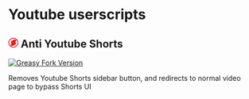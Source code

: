 # Youtube userscripts

## <img src="anti-youtube-shorts/anti-youtube-shorts.png" height="20"> Anti Youtube Shorts
[<img alt="Greasy Fork Version" src="https://img.shields.io/greasyfork/v/483186?color=green">](https://greasyfork.org/en/scripts/483186-anti-youtube-shorts)

Removes Youtube Shorts sidebar button, and redirects to normal video page to bypass Shorts UI
